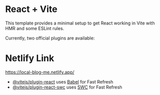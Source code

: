 # React + Vite

This template provides a minimal setup to get React working in Vite with HMR and some ESLint rules.

Currently, two official plugins are available:

# Netlify Link
https://local-blog-me.netlify.app/

- [@vitejs/plugin-react](https://github.com/vitejs/vite-plugin-react/blob/main/packages/plugin-react/README.md) uses [Babel](https://babeljs.io/) for Fast Refresh
- [@vitejs/plugin-react-swc](https://github.com/vitejs/vite-plugin-react-swc) uses [SWC](https://swc.rs/) for Fast Refresh
